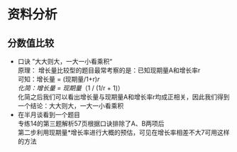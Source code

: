 # 资料分析

## 分数值比较
- 口诀 ”大大则大，一大一小看乘积“
<br>原理：
增长量比较型的题目最常考察的是：已知现期量A和增长率r
<br>可知：增长量 = (现期量/1+r)*r
<br>化简：增长量 = 现期量*（1 / (1/r + 1)）
<br>化简之后我们可以看出增长量与现期量A和增长率r均成正相关，因此我们得到一个结论：大大则大，一大一小看乘积
- 在半月谈看到一个题目
<br>专练14的第三题解析57页根据口诀排除了A、B两项后
<br>第二步利用现期量*增长率进行大概的预估，可见在增长率相差不大7可用这样的方法

